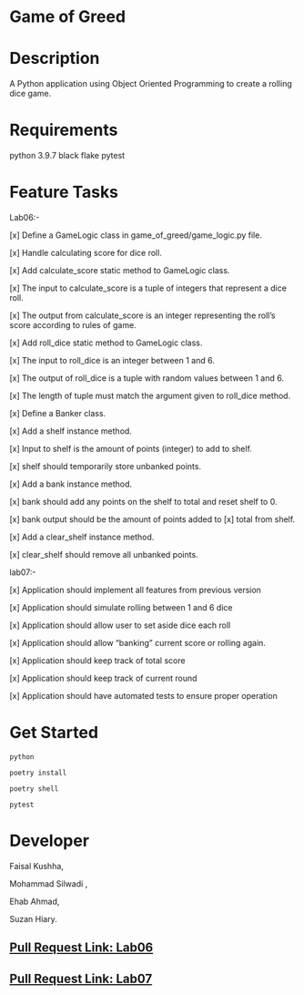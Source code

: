 # Game of Greed

# Description

A Python application using Object Oriented Programming to create a rolling dice game.

# Requirements

python 3.9.7
black
flake
pytest

# Feature Tasks

Lab06:-

[x] Define a GameLogic class in game_of_greed/game_logic.py file.

[x] Handle calculating score for dice roll.

[x] Add calculate_score static method to GameLogic class.

[x] The input to calculate_score is a tuple of integers that represent a dice roll.

[x] The output from calculate_score is an integer representing the roll’s score according to rules of game.

[x] Add roll_dice static method to GameLogic class.

[x] The input to roll_dice is an integer between 1 and 6.

[x] The output of roll_dice is a tuple with random values between 1 and 6.

[x] The length of tuple must match the argument given to roll_dice method.

[x] Define a Banker class.

[x] Add a shelf instance method.

[x] Input to shelf is the amount of points (integer) to add to shelf.

[x] shelf should temporarily store unbanked points.

[x] Add a bank instance method.

[x] bank should add any points on the shelf to total and reset shelf to 0.

[x] bank output should be the amount of points added to [x] total from shelf.

[x] Add a clear_shelf instance method.

[x] clear_shelf should remove all unbanked points.

lab07:-

[x] Application should implement all features from previous version

[x] Application should simulate rolling between 1 and 6 dice

[x] Application should allow user to set aside dice each roll

[x] Application should allow “banking” current score or rolling again.

[x] Application should keep track of total score

[x] Application should keep track of current round

[x] Application should have automated tests to ensure proper operation

# Get Started

```
python

poetry install

poetry shell

pytest

```

# Developer

Faisal Kushha,

Mohammad Silwadi ,

Ehab Ahmad,

Suzan Hiary.

## [Pull Request Link: Lab06](https://github.com/game-of-greed-group5/game-of-greed/pull/1)

## [Pull Request Link: Lab07](https://github.com/game-of-greed-group5/game-of-greed/pull/2)
